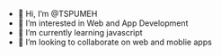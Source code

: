 - 👋 Hi, I’m @TSPUMEH
- 👀 I’m interested in Web and App Development
- 🌱 I’m currently learning javascript
- 💞️ I’m looking to collaborate on web and moblie apps

<!---
TSPUMEH/TSPUMEH is a ✨ special ✨ repository because its `README.md` (this file) appears on your GitHub profile.
You can click the Preview link to take a look at your changes.
--->
